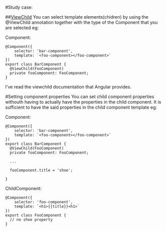 #Study case:

##[ViewChild](https://angular.io/docs/ts/latest/api/core/index/ViewChild-decorator.html)
You can select template elements(chidren) by using the @ViewChild  annotation together with the type of the Component that you are selected eg:

Component:
```
@Component({
    selector: 'bar-component',
    template: `<foo-component></foo-component>`
})
export class BarComponent {
  @ViewChild(FooComponent)
  private fooComponent: FooComponent;
}
```
I've read the viewchild documentation that Angular provides.

#Setting component properties
You can set child component properties withouth having to actually have the properties in the child component. It is sufficient to have the said properties in the child component template eg:

Component:
```
@Component({
    selector: 'bar-component',
    template: `<foo-component></foo-component>`
})
export class BarComponent {
  @ViewChild(FooComponent)
  private fooComponent: FooComponent;
  
  ...
  
  fooComponent.title = 'shoe';
  
}
```

ChildComponent:

```
@Component({
    selector: 'foo-component',
    template: `<h1>{{title}}<h1>`
})
export class FooComponent {
  // no shoe property
}
```
